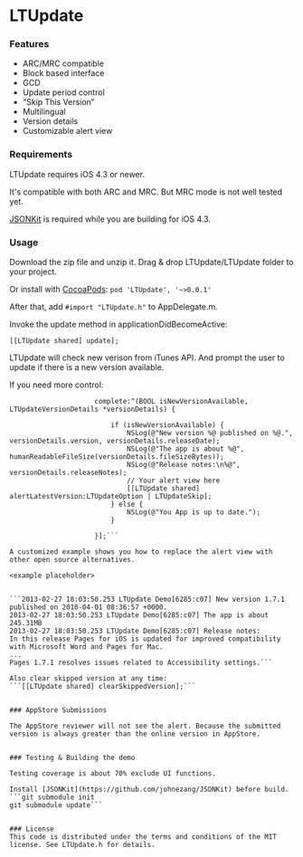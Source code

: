 # LTUpdate


### Features
* ARC/MRC compatible
* Block based interface
* GCD
* Update period control
* “Skip This Version”
* Multilingual
* Version details
* Customizable alert view

### Requirements
LTUpdate requires iOS 4.3 or newer.

It's compatible with both ARC and MRC. But MRC mode is not well tested yet.

[JSONKit](https://github.com/johnezang/JSONKit) is required while you are building for iOS 4.3.


### Usage
Download the zip file and unzip it. Drag & drop LTUpdate/LTUpdate folder to your project.

Or install with [CocoaPods](https://github.com/CocoaPods/CocoaPods):
```pod 'LTUpdate', '~>0.0.1'```

After that, add ```#import "LTUpdate.h"``` to AppDelegate.m.

Invoke the update method in applicationDidBecomeActive:

```[[LTUpdate shared] update];```

LTUpdate will check new verison from iTunes API. And prompt the user to update if there is a new version available.

If you need more control:

```[[LTUpdate shared] update:LTUpdateDaily
                     complete:^(BOOL isNewVersionAvailable, LTUpdateVersionDetails *versionDetails) {

                         if (isNewVersionAvailable) {
                             NSLog(@"New version %@ published on %@.", versionDetails.version, versionDetails.releaseDate);
                             NSLog(@"The app is about %@", humanReadableFileSize(versionDetails.fileSizeBytes));
                             NSLog(@"Release notes:\n%@", versionDetails.releaseNotes);
                             // Your alert view here
                             [[LTUpdate shared] alertLatestVersion:LTUpdateOption | LTUpdateSkip];
                         } else {
                             NSLog(@"You App is up to date.");
                         }

                     }];```

A customized example shows you how to replace the alert view with other open source alternatives.

<example placeholder>


```2013-02-27 18:03:50.253 LTUpdate Demo[6285:c07] New version 1.7.1 published on 2010-04-01 08:36:57 +0000.
2013-02-27 18:03:50.253 LTUpdate Demo[6285:c07] The app is about 245.31MB
2013-02-27 18:03:50.253 LTUpdate Demo[6285:c07] Release notes:
In this release Pages for iOS is updated for improved compatibility with Microsoft Word and Pages for Mac.
...
Pages 1.7.1 resolves issues related to Accessibility settings.```

Also clear skipped version at any time:
```[[LTUpdate shared] clearSkippedVersion];``` 


### AppStore Submissions

The AppStore reviewer will not see the alert. Because the submitted version is always greater than the online version in AppStore.


### Testing & Building the demo

Testing coverage is about 70% exclude UI functions.

Install [JSONKit](https://github.com/johnezang/JSONKit) before build.
```git submodule init
git submodule update```


### License
This code is distributed under the terms and conditions of the MIT license. See LTUpdate.h for details.